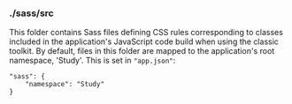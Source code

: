 ### ./sass/src

This folder contains Sass files defining CSS rules corresponding to classes
included in the application's JavaScript code build when using the classic toolkit.
By default, files in this folder are mapped to the application's root namespace, 'Study'.
This is set in `"app.json"`:

    "sass": {
        "namespace": "Study"
    }